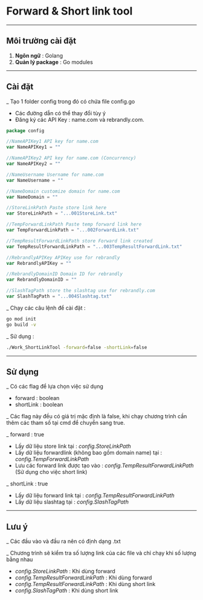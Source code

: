 # Forward & Short link tool

_________

## Môi trường cài đặt

1. **Ngôn ngữ** : Golang
2. **Quản lý package** : Go modules

_________

## Cài đặt

_ Tạo 1 folder config trong đó có chứa file config.go

- Các đường dẫn có thể thay đổi tùy ý
- Đăng ký các API Key : name.com và rebrandly.com.

```go
package config

//NameAPIKey1 API key for name.com
var NameAPIKey1 = ""

//NameAPIKey2 API key for name.com (Concurrency)
var NameAPIKey2 = ""

//NameUsername Username for name.com
var NameUsername = ""

//NameDomain customize domain for name.com
var NameDomain = ""

//StoreLinkPath Paste store link here
var StoreLinkPath = "...001StoreLink.txt"

//TempForwardLinkPath Paste temp forward link here
var TempForwardLinkPath = "...002ForwardLink.txt"

//TempResultForwardLinkPath store Forward link created
var TempResultForwardLinkPath = "...003TempResultForwardLink.txt"

//RebrandlyAPIKey APIKey use for rebrandly
var RebrandlyAPIKey = ""

//RebrandlyDomainID Domain ID for rebrandly
var RebrandlyDomainID = ""

//SlashTagPath store the slashtag use for rebrandly.com
var SlashTagPath = "...004Slashtag.txt"

```

_ Chạy các câu lệnh để cài đặt :

```bash
go mod init
go build -v
```

_ Sử dụng :

```bash
./Work_ShortLinkTool -forward=false -shortLink=false
```

_________

## Sử dụng

_ Có các flag để lựa chọn việc sử dụng

- forward : boolean
- shortLink : boolean

_ Các flag này đều có giá trị mặc định là false, khi chạy chương trình cần thêm các tham số tại cmd để chuyển sang true.

_ forward : true

- Lấy dữ liệu store link tại : *config.StoreLinkPath*
- Lấy dữ liệu forwardlink (không bao gồm domain name) tại : *config.TempForwardLinkPath*
- Lưu các forward link được tạo vào : *config.TempResultForwardLinkPath* (Sử dụng cho việc short link)

_ shortLink : true

- Lấy dữ liệu forward link tại : *config.TempResultForwardLinkPath*
- Lấy dữ liệu slashtag tại : *config.SlashTagPath*

_________

## Lưu ý

_ Các đầu vào và đầu ra nên có định dạng .txt

_ Chương trình sẽ kiểm tra số lượng link của các file và chỉ chạy khi số lượng bằng nhau

- *config.StoreLinkPath* : Khi dùng forward
- *config.TempResultForwardLinkPath* : Khi dùng forward
- *config.TempResultForwardLinkPath* : Khi dùng short link
- *config.SlashTagPath* : Khi dùng short link
